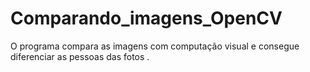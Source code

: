 # Comparando_imagens_OpenCV
O programa compara as imagens com computação visual e consegue diferenciar as pessoas das fotos .
